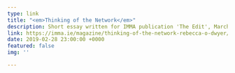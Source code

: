 ```yaml
---
type: link
title: "<em>Thinking of the Network</em>"
description: Short essay written for IMMA publication 'The Edit', March 1
link: https://imma.ie/magazine/thinking-of-the-network-rebecca-o-dwyer/
date: 2019-02-28 23:00:00 +0000
featured: false
img: ''

---
```

